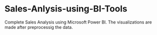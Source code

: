 # Sales-Anlysis-using-BI-Tools

Complete Sales Analysis using Microsoft Power BI.
The visualizations are made after preprocessig the data.
